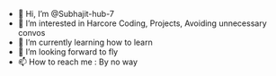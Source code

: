- 👋 Hi, I’m @Subhajit-hub-7
- 👀 I’m interested in Harcore Coding, Projects, Avoiding unnecessary convos
- 🌱 I’m currently learning how to learn
- 💞️ I’m looking forward to fly
- 📫 How to reach me : By no way

<!---
Subhajit-hub-7/Subhajit-hub-7 is a ✨ special ✨ repository because its `README.md` (this file) appears on your GitHub profile.
You can click the Preview link to take a look at your changes.
--->
